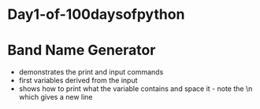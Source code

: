# Day1-of-100daysofpython
# Band Name Generator
* demonstrates the print and input commands
* first variables derived from the input
* shows how to print what the variable contains and space it - note the \n which gives a new line
